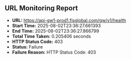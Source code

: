## URL Monitoring Report

- **URL:** https://api-gw1-prod1.fisglobal.com/gw/v1/health
- **Start Time:** 2025-08-02T23:36:27.661393
- **End Time:** 2025-08-02T23:36:27.866799
- **Total Time Taken:** 0.205406 seconds
- **HTTP Status Code:** 403
- **Status:** Failure
- **Failure Reason:** HTTP Status Code: 403
